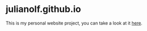 # julianolf.github.io

This is my personal website project, you can take a look at it [here](https://julianolf.github.io).
